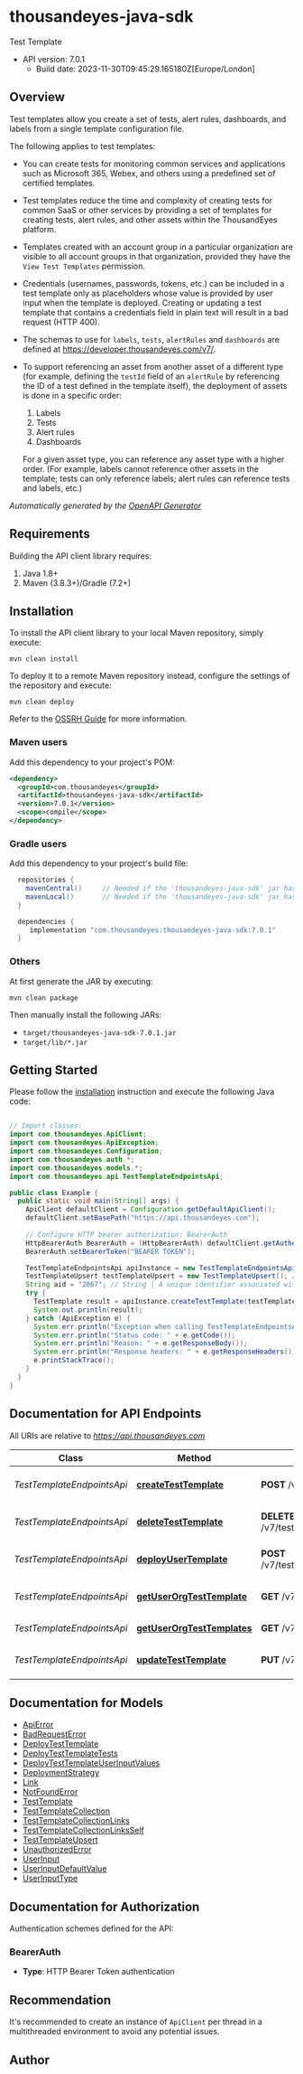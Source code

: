 # thousandeyes-java-sdk

Test Template
- API version: 7.0.1
  - Build date: 2023-11-30T09:45:29.165180Z[Europe/London]


## Overview

Test templates allow you create a set of tests, alert rules, dashboards, and labels from a single template configuration file. 


The following applies to test templates:

* You can create tests for monitoring common services and applications such as Microsoft 365, Webex, and others using a predefined set of certified templates.

* Test templates reduce the time and complexity of creating tests for common SaaS or other services by providing a set of templates for creating tests, alert rules, and other assets within the ThousandEyes platform.

* Templates created with an account group in a particular organization are visible to all account groups in that organization, provided they have the `View Test Templates` permission.

* Credentials (usernames, passwords, tokens, etc.) can be included in a test template only as placeholders whose value is provided by user input when the template is deployed. Creating or updating a test template that contains a credentials field in plain text will result in a bad request (HTTP 400).

* The schemas to use for `labels`, `tests`, `alertRules` and `dashboards` are defined at https://developer.thousandeyes.com/v7/.

* To support referencing an asset from another asset of a different type (for example, defining the `testId` field of an `alertRule` by referencing the ID of a test defined in the template itself), the deployment of assets is done in a specific order:

    1. Labels
    2. Tests
    3. Alert rules
    4. Dashboards
  
  For a given asset type, you can reference any asset type with a higher order. (For example, labels cannot reference other assets in the template; tests can only reference labels; alert rules can reference tests and labels, etc.)


*Automatically generated by the [OpenAPI Generator](https://openapi-generator.tech)*


## Requirements

Building the API client library requires:
1. Java 1.8+
2. Maven (3.8.3+)/Gradle (7.2+)

## Installation

To install the API client library to your local Maven repository, simply execute:

```shell
mvn clean install
```

To deploy it to a remote Maven repository instead, configure the settings of the repository and execute:

```shell
mvn clean deploy
```

Refer to the [OSSRH Guide](http://central.sonatype.org/pages/ossrh-guide.html) for more information.

### Maven users

Add this dependency to your project's POM:

```xml
<dependency>
  <groupId>com.thousandeyes</groupId>
  <artifactId>thousandeyes-java-sdk</artifactId>
  <version>7.0.1</version>
  <scope>compile</scope>
</dependency>
```

### Gradle users

Add this dependency to your project's build file:

```groovy
  repositories {
    mavenCentral()     // Needed if the 'thousandeyes-java-sdk' jar has been published to maven central.
    mavenLocal()       // Needed if the 'thousandeyes-java-sdk' jar has been published to the local maven repo.
  }

  dependencies {
     implementation "com.thousandeyes:thousandeyes-java-sdk:7.0.1"
  }
```

### Others

At first generate the JAR by executing:

```shell
mvn clean package
```

Then manually install the following JARs:

* `target/thousandeyes-java-sdk-7.0.1.jar`
* `target/lib/*.jar`

## Getting Started

Please follow the [installation](#installation) instruction and execute the following Java code:

```java

// Import classes:
import com.thousandeyes.ApiClient;
import com.thousandeyes.ApiException;
import com.thousandeyes.Configuration;
import com.thousandeyes.auth.*;
import com.thousandeyes.models.*;
import com.thousandeyes.api.TestTemplateEndpointsApi;

public class Example {
  public static void main(String[] args) {
    ApiClient defaultClient = Configuration.getDefaultApiClient();
    defaultClient.setBasePath("https://api.thousandeyes.com");
    
    // Configure HTTP bearer authorization: BearerAuth
    HttpBearerAuth BearerAuth = (HttpBearerAuth) defaultClient.getAuthentication("BearerAuth");
    BearerAuth.setBearerToken("BEARER TOKEN");

    TestTemplateEndpointsApi apiInstance = new TestTemplateEndpointsApi(defaultClient);
    TestTemplateUpsert testTemplateUpsert = new TestTemplateUpsert(); // TestTemplateUpsert | The test template to create or update.
    String aid = "2067"; // String | A unique identifier associated with your account group. You can retrieve your `AccountGroupId` from the `/account-groups` endpoint. Note that you must be assigned to the target account group. Specifying this parameter without being assigned to the target account group will result in an error response.
    try {
      TestTemplate result = apiInstance.createTestTemplate(testTemplateUpsert, aid);
      System.out.println(result);
    } catch (ApiException e) {
      System.err.println("Exception when calling TestTemplateEndpointsApi#createTestTemplate");
      System.err.println("Status code: " + e.getCode());
      System.err.println("Reason: " + e.getResponseBody());
      System.err.println("Response headers: " + e.getResponseHeaders());
      e.printStackTrace();
    }
  }
}

```

## Documentation for API Endpoints

All URIs are relative to *https://api.thousandeyes.com*

Class | Method | HTTP request | Description
------------ | ------------- | ------------- | -------------
*TestTemplateEndpointsApi* | [**createTestTemplate**](docs/TestTemplateEndpointsApi.md#createTestTemplate) | **POST** /v7/tests/templates | Create a test template.
*TestTemplateEndpointsApi* | [**deleteTestTemplate**](docs/TestTemplateEndpointsApi.md#deleteTestTemplate) | **DELETE** /v7/tests/templates/{id} | Delete a test template
*TestTemplateEndpointsApi* | [**deployUserTemplate**](docs/TestTemplateEndpointsApi.md#deployUserTemplate) | **POST** /v7/tests/templates/{id}/deploy | Deploy a test template.
*TestTemplateEndpointsApi* | [**getUserOrgTestTemplate**](docs/TestTemplateEndpointsApi.md#getUserOrgTestTemplate) | **GET** /v7/tests/templates/{id} | Retrieve a test template
*TestTemplateEndpointsApi* | [**getUserOrgTestTemplates**](docs/TestTemplateEndpointsApi.md#getUserOrgTestTemplates) | **GET** /v7/tests/templates | List all test templates.
*TestTemplateEndpointsApi* | [**updateTestTemplate**](docs/TestTemplateEndpointsApi.md#updateTestTemplate) | **PUT** /v7/tests/templates/{id} | Update a test template


## Documentation for Models

 - [ApiError](docs/ApiError.md)
 - [BadRequestError](docs/BadRequestError.md)
 - [DeployTestTemplate](docs/DeployTestTemplate.md)
 - [DeployTestTemplateTests](docs/DeployTestTemplateTests.md)
 - [DeployTestTemplateUserInputValues](docs/DeployTestTemplateUserInputValues.md)
 - [DeploymentStrategy](docs/DeploymentStrategy.md)
 - [Link](docs/Link.md)
 - [NotFoundError](docs/NotFoundError.md)
 - [TestTemplate](docs/TestTemplate.md)
 - [TestTemplateCollection](docs/TestTemplateCollection.md)
 - [TestTemplateCollectionLinks](docs/TestTemplateCollectionLinks.md)
 - [TestTemplateCollectionLinksSelf](docs/TestTemplateCollectionLinksSelf.md)
 - [TestTemplateUpsert](docs/TestTemplateUpsert.md)
 - [UnauthorizedError](docs/UnauthorizedError.md)
 - [UserInput](docs/UserInput.md)
 - [UserInputDefaultValue](docs/UserInputDefaultValue.md)
 - [UserInputType](docs/UserInputType.md)


<a id="documentation-for-authorization"></a>
## Documentation for Authorization


Authentication schemes defined for the API:
<a id="BearerAuth"></a>
### BearerAuth

- **Type**: HTTP Bearer Token authentication


## Recommendation

It's recommended to create an instance of `ApiClient` per thread in a multithreaded environment to avoid any potential issues.

## Author




